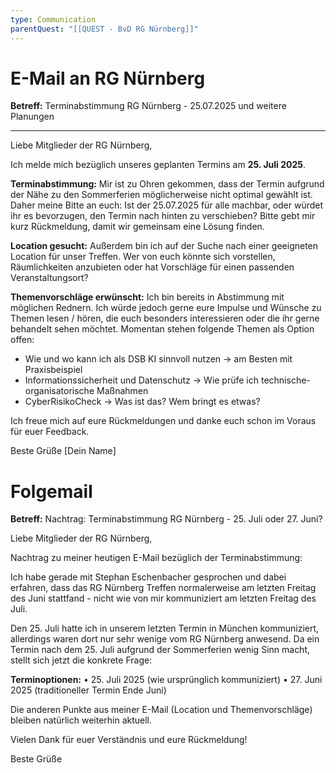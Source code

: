 ```yaml
---
type: Communication
parentQuest: "[[QUEST - BvD RG Nürnberg]]"
---
```


# E-Mail an RG Nürnberg

**Betreff:** Terminabstimmung RG Nürnberg - 25.07.2025 und weitere Planungen

---

Liebe Mitglieder der RG Nürnberg,

Ich melde mich bezüglich unseres geplanten Termins am **25. Juli 2025**.

**Terminabstimmung:**
Mir ist zu Ohren gekommen, dass der Termin aufgrund der Nähe zu den Sommerferien möglicherweise nicht optimal gewählt ist. Daher meine Bitte an euch: 
Ist der 25.07.2025 für alle machbar, oder würdet ihr es bevorzugen, den Termin nach hinten zu verschieben? Bitte gebt mir kurz Rückmeldung, damit wir gemeinsam eine Lösung finden.

**Location gesucht:**
Außerdem bin ich auf der Suche nach einer geeigneten Location für unser Treffen. Wer von euch könnte sich vorstellen, Räumlichkeiten anzubieten oder hat Vorschläge für einen passenden Veranstaltungsort?

**Themenvorschläge erwünscht:**
Ich bin bereits in Abstimmung mit möglichen Rednern. Ich würde jedoch gerne eure Impulse und Wünsche zu Themen lesen / hören, die euch besonders interessieren oder die ihr gerne behandelt sehen möchtet. Momentan stehen folgende Themen als Option offen:
- Wie und wo kann ich als DSB KI sinnvoll nutzen -> am Besten mit Praxisbeispiel
- Informationssicherheit und Datenschutz -> Wie prüfe ich technische-organisatorische Maßnahmen
- CyberRisikoCheck -> Was ist das? Wem bringt es etwas?

Ich freue mich auf eure Rückmeldungen und danke euch schon im Voraus für euer Feedback.

Beste Grüße
[Dein Name]

# Folgemail
**Betreff:** Nachtrag: Terminabstimmung RG Nürnberg - 25. Juli oder 27. Juni?

Liebe Mitglieder der RG Nürnberg,

Nachtrag zu meiner heutigen E-Mail bezüglich der Terminabstimmung:

Ich habe gerade mit Stephan Eschenbacher gesprochen und dabei erfahren, dass das RG Nürnberg Treffen normalerweise am letzten Freitag des Juni stattfand - nicht wie von mir kommuniziert am letzten Freitag des Juli. 

Den 25. Juli hatte ich in unserem letzten Termin in München kommuniziert, allerdings waren dort nur sehr wenige vom RG Nürnberg anwesend. Da ein Termin nach dem 25. Juli aufgrund der Sommerferien wenig Sinn macht, stellt sich jetzt die konkrete Frage:

**Terminoptionen:**
• 25. Juli 2025 (wie ursprünglich kommuniziert)
• 27. Juni 2025 (traditioneller Termin Ende Juni)

Die anderen Punkte aus meiner E-Mail (Location und Themenvorschläge) bleiben natürlich weiterhin aktuell.

Vielen Dank für euer Verständnis und eure Rückmeldung!

Beste Grüße
